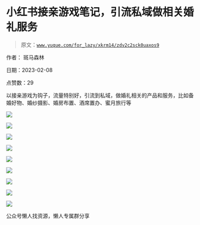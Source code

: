 # 小红书接亲游戏笔记，引流私域做相关婚礼服务

> 原文：[`www.yuque.com/for_lazy/xkrm14/zdv2c2sck0uaxos9`](https://www.yuque.com/for_lazy/xkrm14/zdv2c2sck0uaxos9)



作者： 斑马森林



日期：2023-02-08



点赞数：29

<ne-hole id="ud771b36b" data-lake-id="ud771b36b">

以接亲游戏为钩子，流量特别好，引流到私域，做婚礼相关的产品和服务，比如备婚好物、婚纱摄影、婚房布置、酒席置办、蜜月旅行等



![](img/366e2c9722a0226ab28241721e42b6a3.png)



![](img/dacc2d03fa699d679833f338049bde44.png)



![](img/f314670bcddf85dd57dde61b0541639a.png)



![](img/271f2b03625ba3cb1c3a3fc40dc65c65.png)



![](img/8938fcd722d314a06354b1da61cedb9e.png)



![](img/e9a92cc967f5783ee4c68412a1aad99e.png)



![](img/7857916bb4e65bfccf1d73f802b7ae15.png)



![](img/3da3ff92e86b74786478713181663e16.png)



![](img/8689610d4c00c949f5e0c33ceefc6873.png)

<ne-hole id="ud5e344bf" data-lake-id="ud5e344bf">

公众号懒人找资源，懒人专属群分享

</ne-hole></ne-hole>
